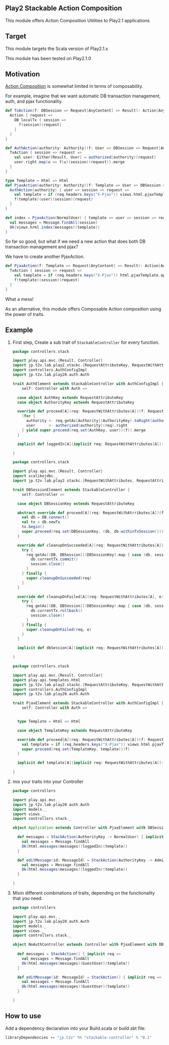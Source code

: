 ## Play2 Stackable Action Composition

This module offers Action Composition Utilities to Play2.1 applications


## Target


This module targets the Scala version of Play2.1.x

This module has been tested on Play2.1.0


## Motivation

[Action Composition](http://www.playframework.com/documentation/2.1.0/ScalaActionsComposition) is somewhat limited in terms of composability.

For example, imagine that we want automatic DB transaction management, auth, and pjax functionality.


```scala
def TxAction(f: DBSession => Request[AnyContent] => Result): Action[AnyContent] = {
  Action { request =>
    DB localTx { session =>
      f(session)(request)
    }
  }
}

def AuthAction(authority: Authority)(f: User => DBSession => Request[AnyContent] => Result): Action[AnyContent] = {
  TxAction { session => request =>
    val user: Either[Result, User] = authorized(authority)(request)
    user.right.map(u => f(u)(session)(request)).merge
  }
}

type Template = Html => Html
def PjaxAction(authority: Authority)(f: Template => User => DBSession => Request[AnyContent] => Result): Action[AnyContent] = {
  AuthAction(authority) { user => session => request =>
    val template = if (req.headers.keys("X-Pjax")) views.html.pjaxTemplate.apply else views.html.fullTemplate.apply
    f(template)(user)(session)(request)
  }
}
```

```scala
def index = PjaxAction(NormalUser) { template => user => session => request => 
  val messages = Message.findAll(session)
  Ok(views.hrml.index(messages)(template))
}
```

So far so good, but what if we need a new action that does both DB transaction management and pjax?

We have to create another PjaxAction.

```scala
def PjaxAction(f: Template => Request[AnyContent] => Result): Action[AnyContent] = {
  TxAction { session => request =>
    val template = if (req.headers.keys("X-Pjax")) html.pjaxTemplate.apply else views.html.fullTemplate.apply
    f(template)(session)(request)
  }
}
```

What a mess!


As an alternative, this module offers Composable Action composition using the power of traits.

## Example

1. First step, Create a sub trait of `StackableController` for every function.

    ```scala
    package controllers.stack

    import play.api.mvc.{Result, Controller}
    import jp.t2v.lab.play2.stackc.{RequestAttributeKey, RequestWithAttributes, StackableController}
    import controllers.AuthConfigImpl
    import jp.t2v.lab.play20.auth.Auth

    trait AuthElement extends StackableController with AuthConfigImpl {
        self: Controller with Auth =>

      case object AuthKey extends RequestAttributeKey
      case object AuthorityKey extends RequestAttributeKey

      override def proceed[A](req: RequestWithAttributes[A])(f: RequestWithAttributes[A] => Result): Result = {
        (for {
          authority <- req.getAs[Authority](AuthorityKey).toRight(authorizationFailed(req)).right
          user      <- authorized(authority)(req).right
        } yield super.proceed(req.set(AuthKey, user))(f)).merge
      }

      implicit def loggedIn[A](implicit req: RequestWithAttributes[A]): User = req.getAs[User](AuthKey).get

    }
    ```

    ```scala
    package controllers.stack

    import play.api.mvc.{Result, Controller}
    import scalikejdbc._
    import jp.t2v.lab.play2.stackc.{RequestWithAttributes, RequestAttributeKey, StackableController}

    trait DBSessionElement extends StackableController {
        self: Controller =>

      case object DBSessionKey extends RequestAttributeKey

      abstract override def proceed[A](req: RequestWithAtrributes[A])(f: RequestWithAttributes[A] => Result): Result = {
        val db = DB.connect()
        val tx = db.newTx
        tx.begin()
        super.proceed(req.set(DBSessionKey, (db, db.withinTxSession())))(f)
      }

      override def cleanupOnSucceeded[A](req: RequestWithAttributes[A]): Unit = {
        try {
          req.getAs[(DB, DBSession)](DBSessionKey).map { case (db, session) =>
            db.currentTx.commit()
            session.close()
          }
        } finally {
          super.cleanupOnSucceeded(req)
        }
      }

      override def cleanupOnFailed[A](req: RequestWithAttributes[A], e: Exception): Unit = {
        try {
          req.getAs[(DB, DBSession)](DBSessionKey).map { case (db, session) =>
            db.currentTx.rollback()
            session.close()
          }
        } finally {
          super.cleanupOnFailed(req, e)
        }
      }

      implicit def dbSession[A](implicit req: RequestWithAttributes[A]): DBSession = req.getAs[(DB, DBSession)](DBSessionKey).get._2 // throw

    }
    ```

    ```scala
    package controllers.stack

    import play.api.mvc.{Result, Controller}
    import play.api.templates.Html
    import jp.t2v.lab.play2.stackc.{RequestAttributeKey, RequestWithAttributes, StackableController}
    import controllers.AuthConfigImpl
    import jp.t2v.lab.play20.auth.Auth

    trait PjaxElement extends StackableController with AuthConfigImpl {
        self: Controller with Auth =>


      type Template = Html => Html

      case object TemplateKey extends RequestAttributeKey

      override def proceed[A](req: RequestWithAttributes[A])(f: RequestWithAttributes[A] => Result): Result = {
        val template = if (req.headers.keys("X-Pjax")) views.html.pjaxTemplate else views.html.fullTemplate
        super.proceed(req.set(TemplateKey, template))(f)
      }

      implicit def template[A](implicit req: RequestWithAttributes[A]): User = req.getAs[Template](TemplateKey).get

    }
    ```

2. mix your traits into your Controller

    ```scala
    package controllers

    import play.api.mvc._
    import jp.t2v.lab.play20.auth.Auth
    import models._
    import views._
    import controllers.stack._

    object Application extends Controller with PjaxElement with DBSessionElement with AuthElement with Auth with AuthConfigImpl {

      def messages = StackAction(AuthorityKey -> NormalUser) { implicit req =>
        val messages = Message.findAll
        Ok(html.messages(messages)(loggedIn)(template))
      }

      def editMessage(id: MessageId) = StackAction(AuthorityKey -> Administrator) { implicit req =>
        val messages = Message.findAll
        Ok(html.messages(messages)(loggedIn)(template))
      }

    }
    ```

3. Mixin different combinations of traits, depending on the functionality that you need.

    ```scala
    package controllers

    import play.api.mvc._
    import jp.t2v.lab.play20.auth.Auth
    import models._
    import views._
    import controllers.stack._

    object NoAuthController extends Controller with PjaxElement with DBSessionElement {
      
      def messages = StackAction() { implicit req =>
        val messages = Message.findAll
        Ok(html.messages(messages)(GuestUser)(template))
      }

      def editMessage(id: MessageId) = StackAction() { implicit req =>
        val messages = Message.findAll
        Ok(html.messages(messages)(GuestUser)(template))
      }

    }
    ```

## How to use

Add a dependency declaration into your Build.scala or build.sbt file:

```scala
libraryDependencies += "jp.t2v" %% "stackable-controller" % "0.1"
```

